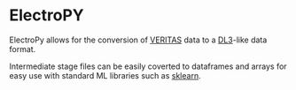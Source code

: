 # ElectroPY

ElectroPy allows for the conversion of [VERITAS](https://veritas.sao.arizona.edu/) data to a [DL3](https://gamma-astro-data-formats.readthedocs.io/en/v0.3/)-like data format. 

Intermediate stage files can be easily coverted to dataframes and arrays for easy use with standard ML libraries such as [sklearn](https://scikit-learn.org/stable/). 

